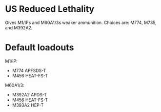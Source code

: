 # US Reduced Lethality
Gives M1/IPs and M60A1/3s weaker ammunition. Choices are: M774, M735, and M392A2.

# Default loadouts

M1/IP:
- M774 APFSDS-T
- M456 HEAT-FS-T

M60A1/3: 
- M392A2 APDS-T
- M456 HEAT-FS-T
- M393A2 HEP-T
